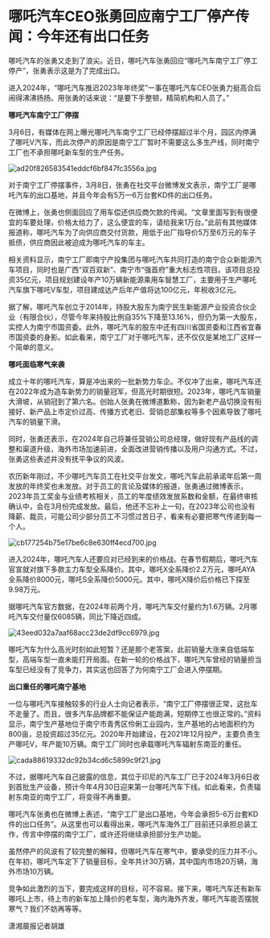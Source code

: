 # 哪吒汽车CEO张勇回应南宁工厂停产传闻：今年还有出口任务

哪吒汽车的张勇又走到了浪尖。近日，哪吒汽车张勇回应“哪吒汽车南宁工厂停工停产”，张勇表示这是为了完成出口。

进入2024年，“哪吒汽车推迟2023年年终奖”一事在哪吒汽车CEO张勇力挺高合后闹得沸沸扬扬。用张勇的话来说：“是要下手整顿，精简机构和人员了。”

**哪吒汽车南宁工厂停摆**

3月6日，有媒体在网上曝光哪吒汽车南宁工厂已经停摆超过半个月，园区内停满了哪吒V汽车，而此次停产的原因是南宁工厂暂时不需要这么多生产线，同时南宁工厂也不承担哪吒新车型的生产任务。

![ad20f826583541eddcf6bf847fc3556a.jpg](https://raw.githubusercontent.com/qqhsx/qqnews_image/main/2024/03/12/哪吒汽车CEO张勇回应南宁工厂停产传闻：今年还有出口任务/ad20f826583541eddcf6bf847fc3556a.jpg)

对于南宁工厂停摆事件，3月8日，张勇在社交平台微博发文表示，南宁工厂是哪吒汽车的出口基地，并且今年会有5万—6万台套KD件的出口任务。

在微博上，张勇也侧面回应了用车偿还供应商欠款的传闻。“文章里面写到有很便宜的车要处理，价格太给力了，这么便宜的车，请给我来1万台。”此前有其他媒体报道称，哪吒汽车为了向供应商交付货款，用低于出厂指导价5万至6万元的车子抵债，供应商因此被迫成为哪吒汽车的车主。

相关资料显示，南宁工厂即南宁产投集团与哪吒汽车共同打造的南宁合众新能源汽车项目，同时也是广西“双百双新”、南宁市“强首府”重大标志性项目。该项目总投资35亿元，项目规划建设年产10万辆新能源乘用车智慧工厂，主要用于生产哪吒汽车旗下哪吒V车型，项目建成达产后年产值将达100亿元，年税收3亿元。

据了解，哪吒汽车创立于2014年，持股大股东为南宁民生新能源产业投资合伙企业（有限合伙），尽管今年来持股比例自35%下降至13.16%，但仍为第一大股东，实控人为南宁市国资委。此外，哪吒汽车的股东中还有四川省国资委和江西省宜春市国资委的身影。如此看来，南宁工厂对于哪吒汽车，还不仅仅是某地工厂这样一个简单的意义。

**哪吒面临寒气来袭**

成立十年的哪吒汽车，算是冲出来的一批新势力车企。不仅冲了出来，哪吒汽车还在2022年成为造车新势力的销量冠军，但高光时期很短。2023年，哪吒汽车销量大滑坡，从销冠到了第六名。创始人张勇在微博道歉称，因为新老产品切换没有衔接好、新产品上市定价过高、传播方式老旧、营销总部集权等多个因素导致了哪吒汽车的销量下滑。

同时，张勇还表示，在2024年自己将兼任营销公司总经理，做好现有产品线的调整和渠道升级，海外市场加速前进，全面改进营销传播以及用户沟通方式。不过，张勇这些表述并没有抚平争议的风波。

农历新年刚过，不少哪吒汽车员工在社交平台发文，哪吒汽车此前承诺年后第一周发放的年终奖也未发放。对于员工的言论及媒体的报道，张勇通过微博表示，2023年员工奖金与业绩考核相关，员工的年度绩效发放系数和金额，在最终审核确认中，会在3月份完成发放。最后，他还不忘补上一句，在2023年公司也没有降薪、裁员，可能公司少部分员工不习惯过苦日子，看来有必要把寒气传递到每一个人。

![cb177254b75e17be6c8e630ff4ecd700.jpg](https://raw.githubusercontent.com/qqhsx/qqnews_image/main/2024/03/12/哪吒汽车CEO张勇回应南宁工厂停产传闻：今年还有出口任务/cb177254b75e17be6c8e630ff4ecd700.jpg)

进入2024年，哪吒汽车人还要应对已经到来的价格战。在春节假期后，哪吒汽车官宣就对旗下多款主力车型全系降价。其中，哪吒X全系降价2.2万元，哪吒AYA全系降价8000元，哪吒S全系降价5000元。其中，哪吒X降价后价格已下探至9.98万元。

据哪吒汽车官方数据，在2024年前两个月，哪吒汽车交付量约为1.6万辆。2月哪吒汽车交付量仅6085辆，同比下降近四成。

![43eed032a7aaf68acc23de2df9cc6979.jpg](https://raw.githubusercontent.com/qqhsx/qqnews_image/main/2024/03/12/哪吒汽车CEO张勇回应南宁工厂停产传闻：今年还有出口任务/43eed032a7aaf68acc23de2df9cc6979.jpg)

哪吒汽车为什么高光时刻如此短暂？还是那个老答案，此前销量大涨来自低端车型，高端车型一直未能打开局面。在新一轮的价格战下，哪吒汽车曾经的销量担当车型已经没有了竞争力，其实这也回答了为何南宁工厂会进入停摆期。

**出口重任的哪吒南宁基地**

一位与哪吒汽车接触较多的行业人士向记者表示，“南宁工厂停摆很正常，这批车不走量了。而且，很多汽车品牌都不能保证产能跑满，短期停工也很正常的。”资料显示，南宁生产基地位于南宁市青秀区伶俐工业园内，生产基地的占地面积约为800亩，总投资超过35亿元。2020年开始建设，在2021年12月投产，主要负责生产哪吒V，年产能10万辆。南宁工厂同时也承载哪吒汽车辐射东南亚的重任。

![cada88619332dc92b34cd6c5899c9f21.jpg](https://raw.githubusercontent.com/qqhsx/qqnews_image/main/2024/03/12/哪吒汽车CEO张勇回应南宁工厂停产传闻：今年还有出口任务/cada88619332dc92b34cd6c5899c9f21.jpg)

不过，据哪吒汽车自己披露的信息，其位于印尼的汽车工厂已于2024年3月6日收到首批生产设备，预计今年4月30日迎来第一台哪吒汽车下线。如此看来，负责辐射东南亚的南宁工厂，将变得不再重要。

哪吒汽车张勇也在微博上表述，“南宁工厂是出口基地，今年会承担5-6万台套KD件的出口任务”。从这里也可以看得出来，哪吒汽车海外工厂目前还只承担总装工作，传言中停摆的南宁工厂，或许还将继续承担部分生产功能。

虽然停产的风波有了较完整的解释，但哪吒汽车在寒气中，要承受的压力并不小。在年初，哪吒汽车定下了销量目标，全年共计30万辆，其中国内市场20万辆，海外市场10万辆。

竞争如此激烈的当下，要完成这样的目标，可不容易。接下来，哪吒汽车还有新车哪吒L上市，待上市的新车加上降价的老车型，海内海外齐发，哪吒汽车能否摆脱寒气？我们不妨再等等。

潇湘晨报记者胡雄

